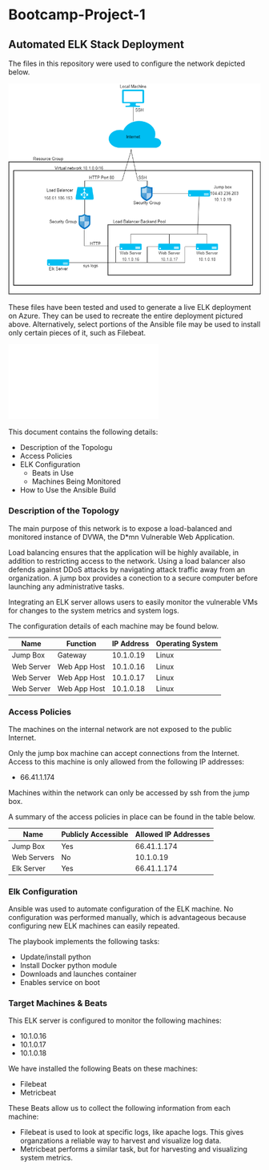 # Bootcamp-Project-1
## Automated ELK Stack Deployment

The files in this repository were used to configure the network depicted below.

![Network Diagram](/Diagrams/Network-Diagram.png)

These files have been tested and used to generate a live ELK deployment on Azure. They can be used to recreate the entire deployment pictured above. Alternatively, select portions of the Ansible file may be used to install only certain pieces of it, such as Filebeat.

![Ansible file](/Ansible/my-playbook.txt)

This document contains the following details:
- Description of the Topologu
- Access Policies
- ELK Configuration
  - Beats in Use
  - Machines Being Monitored
- How to Use the Ansible Build


### Description of the Topology

The main purpose of this network is to expose a load-balanced and monitored instance of DVWA, the D*mn Vulnerable Web Application.

Load balancing ensures that the application will be highly available, in addition to restricting access to the network. Using a load balancer also defends against DDoS attacks by navigating attack traffic away from an organization. A jump box provides a conection to a secure computer before launching any administrative tasks.


Integrating an ELK server allows users to easily monitor the vulnerable VMs for changes to the system metrics and system logs. 


The configuration details of each machine may be found below.

| Name       | Function     | IP Address | Operating System |
|------------|--------------|------------|------------------|
| Jump Box   | Gateway      | 10.1.0.19  | Linux            |
| Web Server | Web App Host | 10.1.0.16  | Linux            |
| Web Server | Web App Host | 10.1.0.17  | Linux            |
| Web Server | Web App Host | 10.1.0.18  | Linux            |

### Access Policies

The machines on the internal network are not exposed to the public Internet. 

Only the jump box machine can accept connections from the Internet. Access to this machine is only allowed from the following IP addresses: 
- 66.41.1.174

Machines within the network can only be accessed by ssh from the jump box.


A summary of the access policies in place can be found in the table below.

| Name        | Publicly Accessible | Allowed IP Addresses |
|-------------|---------------------|----------------------|
| Jump Box    | Yes                 | 66.41.1.174          |
| Web Servers | No                  | 10.1.0.19            |
| Elk Server  | Yes                 | 66.41.1.174          |

### Elk Configuration

Ansible was used to automate configuration of the ELK machine. No configuration was performed manually, which is advantageous because configuring new ELK machines can easily repeated.

The playbook implements the following tasks:
- Update/install python
- Install Docker python module
- Downloads and launches container
- Enables service on boot


### Target Machines & Beats
This ELK server is configured to monitor the following machines:
- 10.1.0.16
- 10.1.0.17
- 10.1.0.18

We have installed the following Beats on these machines:
- Filebeat
- Metricbeat

These Beats allow us to collect the following information from each machine:
- Filebeat is used to look at specific logs, like apache logs. This gives organzations a reliable way to harvest and visualize log data.
- Metricbeat performs a similar task, but for harvesting and visualizing system metrics. 


